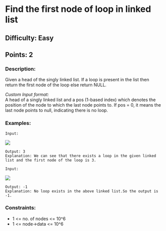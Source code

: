 # Find the first node of loop in linked list
## Difficulty: Easy
## Points: 2
### Description:
Given a head of the singly linked list. If a loop is present in the list then return the first node of the loop else return NULL.

<i>Custom Input format:</i><br>
A head of a singly linked list and a pos (1-based index) which denotes the position of the node to which the last node points to. If pos = 0, it means the last node points to null, indicating there is no loop.

### Examples:
```
Input:
```
<img src="https://media.geeksforgeeks.org/img-practice/prod/addEditProblem/713150/Web/Other/blobid0_1723112915.png"><br>
```
Output: 3
Explanation: We can see that there exists a loop in the given linked list and the first node of the loop is 3.
```
```
Input:
```
<img src="https://media.geeksforgeeks.org/img-practice/prod/addEditProblem/713150/Web/Other/blobid1_1723112944.png"><br>
```
Output: -1
Explanation: No loop exists in the above linked list.So the output is -1.
```


### Constraints:
- 1 <= no. of nodes <= 10^6
- 1 <= node->data <= 10^6 